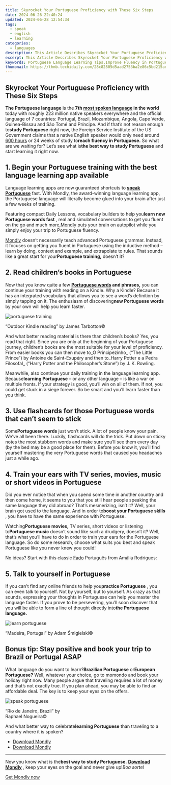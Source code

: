 ```yaml
---
title: Skyrocket Your Portuguese Proficiency with These Six Steps
date: 2024-06-26 22:40:24
updated: 2024-06-28 12:54:34
tags:
  - speak
  - english
  - learning
categories:
  - languages
description: This Article Describes Skyrocket Your Portuguese Proficiency with These Six Steps
excerpt: This Article Describes Skyrocket Your Portuguese Proficiency with These Six Steps
keywords: Portuguese Language Learning Tips,Improve Fluency in Portuguese,Enhance Portuguese Communication Skills,Portuguese Proficiency Development Steps,Learn Portuguese Quickly and Effectively,Strategies for Mastering Portuguese Language,Advancing Your Portuguese Skills
thumbnail: https://thmb.techidaily.com/28c82805d5aad2753ba2e86c5bd215ad19bda09a59f6f42053f6caef86f2a202.jpg
---
```


## Skyrocket Your Portuguese Proficiency with These Six Steps

**The Portuguese language** is the **7th [most spoken language](https://shop.mondly.com/affiliate.php?ACCOUNT=ATISTUDI&AFFILIATE=108875&PATH=https://www.mondly.com?AFFILIATE=108875) in the world** today with roughly 223 million native speakers everywhere and the official language of 7 countries: Portugal, Brazil, Mozambique, Angola, Cape Verde, Guinea-Bissau and São Tomé and Príncipe. And if that’s not reason enough to**study Portuguese** right now, the Foreign Service Institute of the US Government claims that a native English speaker would only need around [600 hours](https://shop.mondly.com/affiliate.php?ACCOUNT=ATISTUDI&AFFILIATE=108875&PATH=https://www.mondly.com?AFFILIATE=108875) or 24 weeks of study to**reach fluency in Portuguese.** So what are we waiting for? Let’s see what is**the best way to study Portuguese** and start learning it right now.

## 1\. Begin your Portuguese training with the best language learning app available

 Language learning apps are now guaranteed shortcuts to [**speak Portuguese**](https://shop.mondly.com/affiliate.php?ACCOUNT=ATISTUDI&AFFILIATE=108875&PATH=https://www.mondly.com?AFFILIATE=108875) fast. With Mondly, the award-winning language learning app, the Portuguese language will literally become glued into your brain after just a few weeks of training.

 Featuring compact Daily Lessons, vocabulary builders to help you**learn new Portuguese words fast** , real and simulated conversations to get you fluent on the go and much more,[Mondly](https://app.adjust.io/5ixfg4k?campaign=blog-post-id-3107&fallback=https%3A%2F%2Fapp.mondly.com?avangate%5Fsrc=blog-post-id-3107?mother%5Flang=en%5Fus?target%5Flang=br&redirect%5Fandroid=https%3A%2F%2Fplay.google.com%2Fstore%2Fapps%2Fdetails%3Fid%3Dcom.atistudios.mondly.languages&redirect%5Fios=https%3A%2F%2Fitunes.apple.com%2Fapp%2Fid987873536&redirect%5Fmacos=https%3A%2F%2Fapp.mondly.com?avangate%5Fsrc=blog-post-id-3107?mother%5Flang=en%5Fus?target%5Flang=br) puts your brain on autopilot while you simply enjoy your trip to Portuguese fluency.

[Mondly](https://app.adjust.io/5ixfg4k?campaign=blog-post-id-3107&fallback=https%3A%2F%2Fapp.mondly.com?avangate%5Fsrc=blog-post-id-3107?mother%5Flang=en%5Fus?target%5Flang=br&redirect%5Fandroid=https%3A%2F%2Fplay.google.com%2Fstore%2Fapps%2Fdetails%3Fid%3Dcom.atistudios.mondly.languages&redirect%5Fios=https%3A%2F%2Fitunes.apple.com%2Fapp%2Fid987873536&redirect%5Fmacos=https%3A%2F%2Fapp.mondly.com?avangate%5Fsrc=blog-post-id-3107?mother%5Flang=en%5Fus?target%5Flang=br) doesn’t necessarily teach advanced Portuguese grammar. Instead, it focuses on getting you fluent in Portuguese using the inductive method – learn by doing, context and example, and extrapolate to rules. That sounds like a great start for your**Portuguese training,** doesn’t it?

## 2\. Read children’s books in Portuguese

 Now that you know quite a few **[Portuguese words](https://shop.mondly.com/affiliate.php?ACCOUNT=ATISTUDI&AFFILIATE=108875&PATH=https://www.mondly.com?AFFILIATE=108875) and phrases,** you can continue your training with reading on a Kindle. Why a Kindle? Because it has an integrated vocabulary that allows you to see a word’s definition by simply tapping on it. The enthusiasm of discovering**new Portuguese words** by your own will help you learn faster.

![portuguese training](https://edge.mondly.com/blog/wp-content/uploads/2019/07/portuguese-training-1024x678.jpg "The Best Way To Study Portuguese - 6 Tips That Will Work Wonders 2")

 “Outdoor Kindle reading” by James Tarbotton©

 And what better reading material is there than children’s books? Yes, you read that right. Since you are only at the beginning of your Portuguese journey, children’s books are the most suitable for your level of proficiency. From easier books you can then move to_O Principezinho_ (“The Little Prince”) by Antoine de Saint-Exupéry and then to_Harry Potter e a Pedra Filosofal_ (“Harry Potter and the Philosopher’s Stone”) by J. K. Rowling.

 Meanwhile, also continue your daily training in the language learning app. Because**learning Portuguese** – or any other language – is like a war on multiple fronts. If your strategy is good, you’ll win on all of them. If not, you could get stuck in a siege forever. So be smart and you’ll learn faster than you think.

## 3\. Use flashcards for those Portuguese words that can’t seem to stick

 Some**Portuguese words** just won’t stick. A lot of people know your pain. We’ve all been there. Luckily, flashcards will do the trick. Put down on sticky notes the most stubborn words and make sure you’ll see them every day (by the bed may be a good place for them). Before you know it, you’ll find yourself mastering the very Portuguese words that caused you headaches just a while ago.

## 4\. Train your ears with TV series, movies, music or short videos in Portuguese

 Did you ever notice that when you spend some time in another country and then come home, it seems to you that you still hear people speaking the same language they did abroad? That’s mesmerizing, isn’t it? Well, your brain got used to the language. And in order to**boost your Portuguese skills** , you have to have the same experience with Portuguese.

 Watching**Portuguese movies,** TV series, short videos or listening to**Portuguese music** doesn’t sound like such a drudgery, doesn’t it? Well, that’s what you’ll have to do in order to train your ears for the Portuguese language. So do some research, choose what suits you best and speak Portuguese like you never knew you could!

 No ideas? Start with this classic [Fado](https://en.wikipedia.org/wiki/Fado) Português from Amália Rodrigues:

## 5\. Talk to yourself in Portuguese

 If you can’t find any online friends to help you**practice Portuguese** , you can even talk to yourself. Not by yourself, but to yourself. As crazy as that sounds, expressing your thoughts in Portuguese can help you master the language faster. If you prove to be persevering, you’ll soon discover that you will be able to form a line of thought directly into**the Portuguese language.**

![learn portuguese](https://edge.mondly.com/blog/wp-content/uploads/2019/07/learn-portuguese-1024x682.jpg "The Best Way To Study Portuguese - 6 Tips That Will Work Wonders 3")

 “Madeira, Portugal” by Adam Śmigielski©

## Bonus tip: Stay positive and book your trip to Brazil or Portugal ASAP

 What language do you want to learn?**Brazilian Portuguese** or**European Portuguese?** Well, whatever your choice, go to momondo and book your holiday right now. Many people argue that traveling requires a lot of money and that’s not exactly true. If you plan ahead, you may be able to find an affordable deal. The key is to keep your eyes on the offers.

![speak portuguese](https://edge.mondly.com/blog/wp-content/uploads/2019/07/speak-portuguese-1024x642.jpg "The Best Way To Study Portuguese - 6 Tips That Will Work Wonders 4")

 “Rio de Janeiro, Brazil” by  
 Raphael Nogueira©

 And what better way to celebrate**learning Portuguese** than traveling to a country where it is spoken?

* [Download Mondly](https://www.facebook.com/sharer/sharer.php?u=https%3A%2F%2Fwww.mondly.com%2Fblog%2Fthe-best-way-to-learn-portuguese-6-tips-will-work-wonders%2F&t=The+Best+Way+to+Study+Portuguese+%E2%80%93+6+Tips+That+Will+Work+Wonders "Share on Facebook")
* [Download Mondly](https://shop.mondly.com/affiliate.php?ACCOUNT=ATISTUDI&AFFILIATE=108875&PATH=https://www.mondly.com?AFFILIATE=108875)

---

 Now you know what is the**best way to study Portuguese.** [**Download Mondly**](https://play.google.com/store/apps/details?id=com.atistudios.mondly.languages&hl=en) , keep your eyes on the goal and never give up!_Boa sorte!_

[Get Mondly now](https://adjt.mondly.com/5ixfg4k?campaign=blog-post-id-3107&fallback=https%3A%2F%2Fapp.mondly.com%3Futm%5Fmedium%3Dblog%5Fblog-post-id-3107%26utm%5Fsource%3Dblog-post-id-3107&redirect%5Fmacos=https%3A%2F%2Fapp.mondly.com%3Futm%5Fmedium%3Dblog%5Fblog-post-id-3107%26utm%5Fsource%3Dblog-post-id-3107&redirect%5Fandroid=https%3A%2F%2Fplay.google.com%2Fstore%2Fapps%2Fdetails%3Fid%3Dcom.atistudios.mondly.languages%3Futm%5Fmedium%3Dblog%5Fblog-post-id-3107%26utm%5Fsource%3Dblog-post-id-3107&redirect%5Fios=https%3A%2F%2Fapps.apple.com%2Fapp%2Fapple-store%2Fid987873536%3Fpt%3D78954800%26ct%3Dblog-post-id-3107%26mt%3D8 "Get Mondly now")

<ins class="adsbygoogle"
     style="display:block"
     data-ad-format="autorelaxed"
     data-ad-client="ca-pub-7571918770474297"
     data-ad-slot="1223367746"></ins>



<ins class="adsbygoogle"
     style="display:block"
     data-ad-client="ca-pub-7571918770474297"
     data-ad-slot="8358498916"
     data-ad-format="auto"
     data-full-width-responsive="true"></ins>
